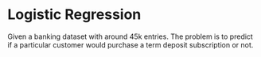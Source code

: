 # Logistic Regression 

Given a banking dataset with around 45k entries. The problem is to predict if a particular customer would purchase a term deposit subscription or not.
